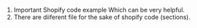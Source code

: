 <!--- Important Instruction --->
1. Important Shopify code example Which can be very helpful.
2. There are diiferent file for the sake of shopify code (sections).
<!-- Comment one -->

<!-- Comment one -->